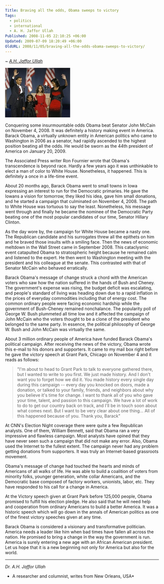 ```yaml
---
Title: Braving all the odds, Obama sweeps to victory
Tags:
  - politics
  - international
  - A. H. Jaffor Ullah
Published: 2008-11-05 22:10:25 +06:00
Updated: 2009-07-09 18:20:49 +06:00
OldURL: 2008/11/05/braving-all-the-odds-obama-sweeps-to-victory/
---
```


~ *[A.H. Jaffor Ullah](https://gold.mukto-mona.com/Articles/jaffor/index.html)*

![](../../images/2008/11-05_obama-win-yahoo-img.jpg)

Conquering some insurmountable odds Obama beat Senator John McCain on November 4, 2008.  It was definitely a history making event in America.  Barack Obama, a virtually unknown entity in American politics who came to Washington in 2006 as a senator, had rapidly ascended to the highest position beating all the odds.  He would be sworn as the 44th president of America on January 20, 2009.

The Associated Press writer Ron Fournier wrote that Obama's transcendence is beyond race. Hardly a few years ago it was unthinkable to elect a man of color to White House.  Nonetheless, it happened.  This is definitely a once in a life-time event. 

About 20 months ago, Barack Obama went to small towns in Iowa expressing an interest to run for the Democratic primaries.  He gave the Iowans a vision for tomorrow, they liked his idea, gave him small donations, and he started a campaign that culminated on November 4, 2008.  The path to White House was tortuous to say the least.  Nonetheless, his message went through and finally he became the nominee of the Democratic Party beating one of the most popular candidates of our time, Senator Hillary Clinton.

As the day wore by, the campaign for White House became a nasty one.  The Republican candidate and his surrogates threw all the epithets on him and he braved those insults with a smiling face.  Then the news of economic meltdown in the Wall Street came in September 2008.  This cataclysmic event catapulted Obama to stratospheric height because he remained calm and listened to the expert.  He then went to Washington meeting with the president and his colleague at the senate.  This contrasted with that of Senator McCain who behaved erratically.

Barack Obama's message of change struck a chord with the American voters who saw how the nation suffered in the hands of Bush and Cheney.  The government's expense was rising, the budget deficit was escalating, and people's standard of living was heading down due to a rapid inflation in the prices of everyday commodities including that of energy cost.  The common ordinary people were facing economic hardship while the government of Bush-Cheney remained nonchalance. The popularity poll of George W. Bush plummeted all time low and it affected the campaign of John McCain who the voters thought to be a clone of the president who belonged to the same party.  In essence, the political philosophy of George W. Bush and John McCain was virtually the same.

About 3 million ordinary people of America have funded Barack Obama's political campaign.  After receiving the news of the victory, Obama wrote this e-mail to his donors and supporters.  It came to my mail box right before he gave the victory speech at Grant Park, Chicago on November 4 and it reads as follows:

> "I'm about to head to Grant Park to talk to everyone gathered there, but I wanted to write to you first. We just made history. And I don't want you to forget how we did it. You made history every single day during this campaign -- every day you knocked on doors, made a donation, or talked to your family, friends, and neighbors about why you believe it's time for change. I want to thank all of you who gave your time, talent, and passion to this campaign. We have a lot of work to do to get our country back on track, and I'll be in touch soon about what comes next. But I want to be very clear about one thing... All of this happened because of you. Thank you, Barack"

At CNN's Election Night coverage there were quite a few Republican analysts.  One of them, William Bennett, said that Obama ran a very impressive and flawless campaign.  Most analysts have opined that they have never seen such a campaign that did not make any error.  Also, Obama used the Internet to the fullest extent.  The campaign never had any problem getting donations from supporters.  It was truly an Internet-based grassroots movement.


Obama's message of change had touched the hearts and minds of Americans of all walks of life.  He was able to build a coalition of voters from minority folks, younger generation, white collar Americans, and the Democratic base composed of factory workers, unionists, labor, etc.  They have responded to his call for a change in America. 


At the Victory speech given at Grant Park before 125,000 people, Obama promised to fulfill his election pledge.  He also said that he will need help and cooperation from ordinary Americans to build a better America.  It was a historic speech which will go down in the annals of American politics as one of the finest victory speeches given at any time.


Barack Obama is considered a visionary and transformative politician.  America needs a leader like him when bad times have fallen all across the nation.  He promised to bring a change in the way the government is run.  America is surely entering a new age with an African American president.  Let us hope that it is a new beginning not only for America but also for the world.

-----
*Dr. A.H. Jaffor Ullah* 

- A researcher and columnist, writes from New Orleans, USA*
